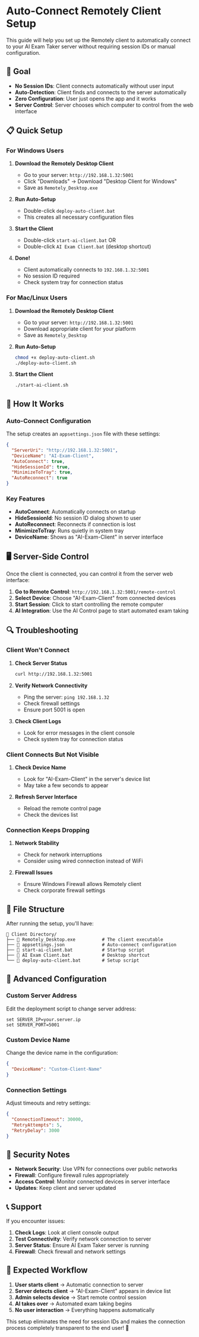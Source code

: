 # Auto-Connect Remotely Client Setup

This guide will help you set up the Remotely client to automatically connect to your AI Exam Taker server without requiring session IDs or manual configuration.

## 🎯 Goal

- **No Session IDs**: Client connects automatically without user input
- **Auto-Detection**: Client finds and connects to the server automatically  
- **Zero Configuration**: User just opens the app and it works
- **Server Control**: Server chooses which computer to control from the web interface

## 📋 Quick Setup

### For Windows Users

1. **Download the Remotely Desktop Client**
   - Go to your server: `http://192.168.1.32:5001`
   - Click "Downloads" → Download "Desktop Client for Windows"
   - Save as `Remotely_Desktop.exe`

2. **Run Auto-Setup**
   - Double-click `deploy-auto-client.bat`
   - This creates all necessary configuration files

3. **Start the Client**
   - Double-click `start-ai-client.bat` OR
   - Double-click `AI Exam Client.bat` (desktop shortcut)

4. **Done!** 
   - Client automatically connects to `192.168.1.32:5001`
   - No session ID required
   - Check system tray for connection status

### For Mac/Linux Users

1. **Download the Remotely Desktop Client**
   - Go to your server: `http://192.168.1.32:5001`
   - Download appropriate client for your platform
   - Save as `Remotely_Desktop`

2. **Run Auto-Setup**
   ```bash
   chmod +x deploy-auto-client.sh
   ./deploy-auto-client.sh
   ```

3. **Start the Client**
   ```bash
   ./start-ai-client.sh
   ```

## 🔧 How It Works

### Auto-Connect Configuration

The setup creates an `appsettings.json` file with these settings:

```json
{
  "ServerUri": "http://192.168.1.32:5001",
  "DeviceName": "AI-Exam-Client",
  "AutoConnect": true,
  "HideSessionId": true,
  "MinimizeToTray": true,
  "AutoReconnect": true
}
```

### Key Features

- **AutoConnect**: Automatically connects on startup
- **HideSessionId**: No session ID dialog shown to user
- **AutoReconnect**: Reconnects if connection is lost
- **MinimizeToTray**: Runs quietly in system tray
- **DeviceName**: Shows as "AI-Exam-Client" in server interface

## 🖥️ Server-Side Control

Once the client is connected, you can control it from the server web interface:

1. **Go to Remote Control**: `http://192.168.1.32:5001/remote-control`
2. **Select Device**: Choose "AI-Exam-Client" from connected devices
3. **Start Session**: Click to start controlling the remote computer
4. **AI Integration**: Use the AI Control page to start automated exam taking

## 🔍 Troubleshooting

### Client Won't Connect

1. **Check Server Status**
   ```bash
   curl http://192.168.1.32:5001
   ```

2. **Verify Network Connectivity**
   - Ping the server: `ping 192.168.1.32`
   - Check firewall settings
   - Ensure port 5001 is open

3. **Check Client Logs**
   - Look for error messages in the client console
   - Check system tray for connection status

### Client Connects But Not Visible

1. **Check Device Name**
   - Look for "AI-Exam-Client" in the server's device list
   - May take a few seconds to appear

2. **Refresh Server Interface**
   - Reload the remote control page
   - Check the devices list

### Connection Keeps Dropping

1. **Network Stability**
   - Check for network interruptions
   - Consider using wired connection instead of WiFi

2. **Firewall Issues**
   - Ensure Windows Firewall allows Remotely client
   - Check corporate firewall settings

## 📁 File Structure

After running the setup, you'll have:

```
📁 Client Directory/
├── 📄 Remotely_Desktop.exe          # The client executable
├── 📄 appsettings.json              # Auto-connect configuration
├── 📄 start-ai-client.bat           # Startup script
├── 📄 AI Exam Client.bat            # Desktop shortcut
└── 📄 deploy-auto-client.bat        # Setup script
```

## 🚀 Advanced Configuration

### Custom Server Address

Edit the deployment script to change server address:

```batch
set SERVER_IP=your.server.ip
set SERVER_PORT=5001
```

### Custom Device Name

Change the device name in the configuration:

```json
{
  "DeviceName": "Custom-Client-Name"
}
```

### Connection Settings

Adjust timeouts and retry settings:

```json
{
  "ConnectionTimeout": 30000,
  "RetryAttempts": 5,
  "RetryDelay": 3000
}
```

## 🔐 Security Notes

- **Network Security**: Use VPN for connections over public networks
- **Firewall**: Configure firewall rules appropriately
- **Access Control**: Monitor connected devices in server interface
- **Updates**: Keep client and server updated

## 📞 Support

If you encounter issues:

1. **Check Logs**: Look at client console output
2. **Test Connectivity**: Verify network connection to server
3. **Server Status**: Ensure AI Exam Taker server is running
4. **Firewall**: Check firewall and network settings

## 🎯 Expected Workflow

1. **User starts client** → Automatic connection to server
2. **Server detects client** → "AI-Exam-Client" appears in device list  
3. **Admin selects device** → Start remote control session
4. **AI takes over** → Automated exam taking begins
5. **No user interaction** → Everything happens automatically

This setup eliminates the need for session IDs and makes the connection process completely transparent to the end user! 🎉 
